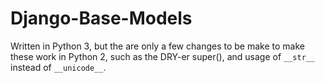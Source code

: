 Django-Base-Models
==================

Written in Python 3, but the are only a few changes to be make to make these work in Python 2, such as the DRY-er super(), and usage of `__str__` instead of `__unicode__`.
